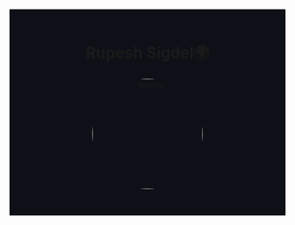 
<div style="background-color: #0d1117; padding: 20px; border: 2px solid #ffffff;"><h1 align="center"> Rupesh Sigdel🌍</h1>
<div style="text-align: center;">
  <img style="vertical-align: top; border-radius: 50%;" alt="banner" height="200px" src="https://i.pinimg.com/originals/54/e3/7d/54e37d8074ebcde1d96c77d7b2a7f310.gif">
<div id="badges" align="center" style="margin-top:-10px justify-content:center;">
<div style="display: flex; justify-content: center;">
</p>

</div>
</div>
</div>

